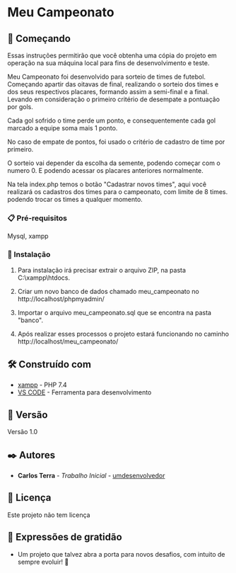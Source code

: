 # Meu Campeonato

## 🚀 Começando

Essas instruções permitirão que você obtenha uma cópia do projeto em operação na sua máquina local para fins de desenvolvimento e teste.

Meu Campeonato foi desenvolvido para sorteio de times de futebol. Começando apartir das oitavas de final, realizando o sorteio dos times e dos seus respectivos placares, formando assim a semi-final e a final. Levando em consideração o primeiro critério de desempate a pontuação por gols.

Cada gol sofrido o time perde um ponto, e consequentemente cada gol marcado a equipe soma mais 1 ponto.

No caso de empate de pontos, foi usado o critério de cadastro de time por primeiro.

O sorteio vai depender da escolha da semente, podendo começar com o numero 0. E podendo acessar os placares anteriores normalmente.

Na tela index.php temos o botão "Cadastrar novos times", aqui você realizará os cadastros dos times para o campeonato, com limite de 8 times.
podendo trocar os times a qualquer momento.

### 📋 Pré-requisitos

Mysql, xampp

### 🔧 Instalação

1) Para instalação irá precisar extrair o arquivo ZIP, na pasta C:\xampp\htdocs.

2) Criar um novo banco de dados chamado meu_campeonato no http://localhost/phpmyadmin/

3) Importar o arquivo meu_campeonato.sql que se encontra na pasta "banco".

4) Após realizar esses processos o projeto estará funcionando no caminho http://localhost/meu_campeonato/

## 🛠️ Construído com

* [xampp](https://www.apachefriends.org/pt_br/download.html) - PHP 7.4
* [VS CODE](https://code.visualstudio.com/) - Ferramenta para desenvolvimento

## 📌 Versão

Versão 1.0 

## ✒️ Autores

* **Carlos Terra** - *Trabalho Inicial* - [umdesenvolvedor](https://github.com/mantozeera)

## 📄 Licença

Este projeto não tem licença

## 🎁 Expressões de gratidão

* Um projeto que talvez abra a porta para novos desafios, com intuito de sempre evoluir! 📢

